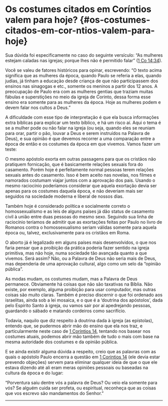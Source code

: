 # Os costumes citados em Coríntios valem para hoje? {#os-costumes-citados-em-cor-ntios-valem-para-hoje}

Sua dúvida foi especificamente no caso do seguinte versículo: “As mulheres estejam caladas nas igrejas; porque lhes não é permitido falar” ([1 Co 14:34](http://bibliaonline.com.br/acf/1co/14/34)).

Você se valeu de fatores históricos para opinar, escrevendo: “O texto acima significa que as mulheres da época, quando Paulo se referia a elas, quando judias, já tinham a educação desde criança de que não participassem dos ensinos nas sinagogas e etc., somente os meninos a partir dos 12 anos. A preocupação de Paulo era com as mulheres gentias que traziam muitas fábulas e superstições no meio da igreja de Corinto, dessa forma esse ensino era somente para as mulheres da época. Hoje as mulheres podem e devem falar nos cultos a Deus.”

A dificuldade com esse tipo de interpretação é que ela busca informações extra bíblicas para explicar um texto bíblico, e há um risco aí. Aqui o tema é se a mulher pode ou não falar na igreja (ou seja, quando eles se reuniam para orar, partir o pão, louvar a Deus e serem instruídos na Palavra de Deus), e sua opinião é que devemos recorrer a uma comparação entre a época de então e os costumes da época em que vivemos. Vamos fazer um teste:

O mesmo apóstolo exorta em outras passagens para que os cristãos não pratiquem fornicação, que é basicamente relações sexuais fora do casamento. Porém hoje é perfeitamente normal pessoas terem relações sexuais antes do casamento. Isso é bem aceito nas novelas, nos filmes e namorados costumam viajar juntos com a aprovação dos pais. Usando o mesmo raciocínio poderíamos considerar que aquela exortação devia ser apenas para os costumes daquela época, e não deveriam mais ser seguidos na sociedade moderna e liberal de nossos dias.

Também hoje é considerado política e socialmente correto o homossexualismo e as leis de alguns países já dão status de casamento civil à união entre duas pessoas do mesmo sexo. Seguindo sua linha de raciocínio teríamos de admitir que as exortações feitas por Paulo no livro de Romanos contra o homossexualismo seriam válidas somente para aquela época ou, talvez, exclusivamente para os cristãos em Roma.

O aborto já é legalizado em alguns países mais desenvolvidos, o que nos faria pensar que a proibição da prática poderia fazer sentido na igreja primitiva, mas não hoje, numa sociedade tão avançada quanto a que vivemos. Será assim? Não, ou a Palavra de Deus não seria mais de Deus, mas dependeria de uma aprovação cultural, algo como um selo da “opinião pública”.

As modas mudam, os costumes mudam, mas a Palavra de Deus permanece. Obviamente há coisas que não são taxativas na Bíblia. Não existe, por exemplo, alguma proibição para usar computador, mas outras coisas são muito claras. Também é preciso discernir o que foi ordenado aos israelitas, ainda sob a lei mosaica, e o que é a ‘doutrina dos apóstolos’, dada pelo Espírito Santo à igreja, ou vamos sair por aí apedrejando pessoas, guardando o sábado e matando cordeiros como sacrifício.

Todavia, naquilo que diz respeito à doutrina dada à igreja (as epístolas), entendo que, se pudermos abrir mão do ensino que ela nos traz, e particularmente neste caso de [1 Coríntios 14](http://bibliaonline.com.br/acf/1co/14), tentando nos basear nos costumes atuais, podemos abrir mão também de tudo o mais com base na mesma autoridade dos costumes e da opinião pública.

E se ainda existir alguma dúvida a respeito, creio que as palavras com as quais o apóstolo Paulo encerra a questão em [1 Coríntios 14](http://bibliaonline.com.br/acf/1co/14) (ele devia estar prevendo objeções) servem para eliminar qualquer ideia de que o que ele estava dizendo até ali eram meras opiniões pessoais ou baseadas na cultura da época e do lugar:

“Porventura saiu dentre vós a palavra de Deus? Ou veio ela somente para vós? Se alguém cuida ser profeta, ou espiritual, reconheça que as coisas que vos escrevo são mandamentos do Senhor.”

*****